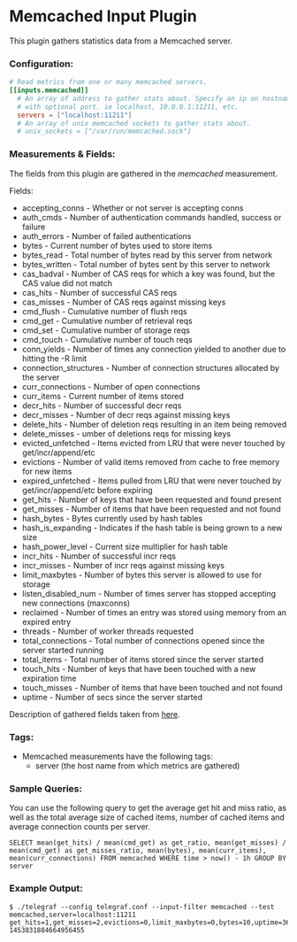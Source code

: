 # Memcached Input Plugin

This plugin gathers statistics data from a Memcached server.

### Configuration:

```toml
# Read metrics from one or many memcached servers.
[[inputs.memcached]]
  # An array of address to gather stats about. Specify an ip on hostname
  # with optional port. ie localhost, 10.0.0.1:11211, etc.
  servers = ["localhost:11211"]
  # An array of unix memcached sockets to gather stats about.
  # unix_sockets = ["/var/run/memcached.sock"]
```

### Measurements & Fields:

The fields from this plugin are gathered in the *memcached* measurement.

Fields:

* accepting_conns - Whether or not server is accepting conns
* auth_cmds - Number of authentication commands handled, success or failure
* auth_errors - Number of failed authentications
* bytes - Current number of bytes used to store items
* bytes_read - Total number of bytes read by this server from network
* bytes_written - Total number of bytes sent by this server to network
* cas_badval - Number of CAS reqs for which a key was found, but the CAS value did not match
* cas_hits - Number of successful CAS reqs
* cas_misses - Number of CAS reqs against missing keys
* cmd_flush - Cumulative number of flush reqs
* cmd_get - Cumulative number of retrieval reqs
* cmd_set - Cumulative number of storage reqs
* cmd_touch - Cumulative number of touch reqs
* conn_yields - Number of times any connection yielded to another due to hitting the -R limit
* connection_structures - Number of connection structures allocated by the server
* curr_connections - Number of open connections
* curr_items - Current number of items stored
* decr_hits - Number of successful decr reqs
* decr_misses - Number of decr reqs against missing keys
* delete_hits - Number of deletion reqs resulting in an item being removed
* delete_misses - umber of deletions reqs for missing keys
* evicted_unfetched - Items evicted from LRU that were never touched by get/incr/append/etc
* evictions - Number of valid items removed from cache to free memory for new items
* expired_unfetched - Items pulled from LRU that were never touched by get/incr/append/etc before expiring
* get_hits - Number of keys that have been requested and found present
* get_misses - Number of items that have been requested and not found
* hash_bytes - Bytes currently used by hash tables
* hash_is_expanding - Indicates if the hash table is being grown to a new size
* hash_power_level - Current size multiplier for hash table
* incr_hits - Number of successful incr reqs
* incr_misses - Number of incr reqs against missing keys
* limit_maxbytes - Number of bytes this server is allowed to use for storage
* listen_disabled_num - Number of times server has stopped accepting new connections (maxconns)
* reclaimed - Number of times an entry was stored using memory from an expired entry
* threads - Number of worker threads requested
* total_connections - Total number of connections opened since the server started running
* total_items - Total number of items stored since the server started
* touch_hits - Number of keys that have been touched with a new expiration time
* touch_misses - Number of items that have been touched and not found
* uptime - Number of secs since the server started

Description of gathered fields taken from [here](https://github.com/memcached/memcached/blob/master/doc/protocol.txt).

### Tags:

* Memcached measurements have the following tags:
    - server (the host name from which metrics are gathered)

### Sample Queries:

You can use the following query to get the average get hit and miss ratio, as well as the total average size of cached items, number of cached items and average connection counts per server.

```
SELECT mean(get_hits) / mean(cmd_get) as get_ratio, mean(get_misses) / mean(cmd_get) as get_misses_ratio, mean(bytes), mean(curr_items), mean(curr_connections) FROM memcached WHERE time > now() - 1h GROUP BY server
```

### Example Output:

```
$ ./telegraf --config telegraf.conf --input-filter memcached --test
memcached,server=localhost:11211 get_hits=1,get_misses=2,evictions=0,limit_maxbytes=0,bytes=10,uptime=3600,curr_items=2,total_items=2,curr_connections=1,total_connections=2,connection_structures=1,cmd_get=2,cmd_set=1,delete_hits=0,delete_misses=0,incr_hits=0,incr_misses=0,decr_hits=0,decr_misses=0,cas_hits=0,cas_misses=0,bytes_read=10,bytes_written=10,threads=1,conn_yields=0 1453831884664956455
```
